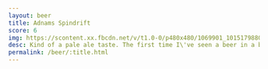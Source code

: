 ```yaml
---
layout: beer
title: Adnams Spindrift
score: 6
img: https://scontent.xx.fbcdn.net/v/t1.0-0/p480x480/1069901_10151798803058745_68050022_n.jpg?oh=5569ef780a2cce13e8fba36819e32cae&oe=58CFA987
desc: Kind of a pale ale taste. The first time I\'ve seen a beer in a blue bottle
permalink: /beer/:title.html
---
```

